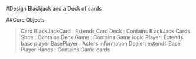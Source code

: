 #Design Blackjack and a Deck of cards

##Core Objects
>Card
>BlackJackCard : Extends Card
>Deck : Contains BlackJack Cards
>Shoe : Contains Deck
>Game : Contains Game logic
>Player: Extends base player
>BasePlayer : Actors information
>Dealer: extends Base Player
>Hands : Contains Game cards

